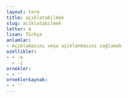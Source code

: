 ```yaml
---
layout: term
title: açıklatabilmek
slug: aciklatabilmek
letter: A
lisan: Türkçe
anlamlar:
- Açıklamasını veya açıklanmasını sağlamak
ozellikler:
- - -e
  - -i
ornekler:
- - ''
orneklerkaynak:
- - ''
---
```

